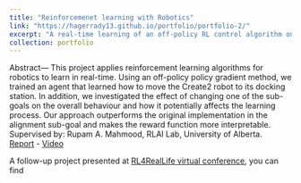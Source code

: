 ```yaml
---
title: "Reinforcemenet learning with Robotics"
link: "https://hagerrady13.github.io/portfolio/portfolio-2/"
excerpt: "A real-time learning of an off-policy RL control algorithm on a real robot(Create2).<br/>"
collection: portfolio
---
```


Abstract— This project applies reinforcement learning algorithms for robotics to learn in real-time. Using an off-policy policy gradient method, we trained an agent that learned how to move the Create2 robot to its docking station. In addition, we investigated the effect of changing one of the sub-goals on
the overall behaviour and how it potentially affects the learning process. Our approach outperforms the original implementation in the alignment sub-goal and makes the reward function more interpretable.  
Supervised by: Rupam A. Mahmood, RLAI Lab, University of Alberta.  
[Report](https://drive.google.com/file/d/1QLVAHcYskx1Y2uVcXv51jGBDc08CDtV2/view?usp=sharing) - [Video](https://www.youtube.com/watch?v=ui3c8Tn-Fqc&feature=youtu.be)  

A follow-up project presented at [RL4RealLife virtual conference](https://sites.google.com/view/RL4RealLife), you can find 
